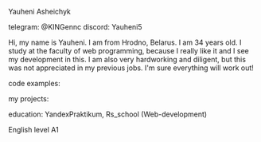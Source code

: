 Yauheni Asheichyk

telegram: @KINGennc
discord: Yauheni5

Hi, my name is Yauheni. I am from Hrodno, Belarus. I am 34 years old. I study at the faculty of web programming, because I really like it and I see my development in this. I am also very hardworking and diligent, but this was not appreciated in my previous jobs. I'm sure everything will work out!

code examples:

my projects:


education:
YandexPraktikum, Rs_school (Web-development)

English level
A1
